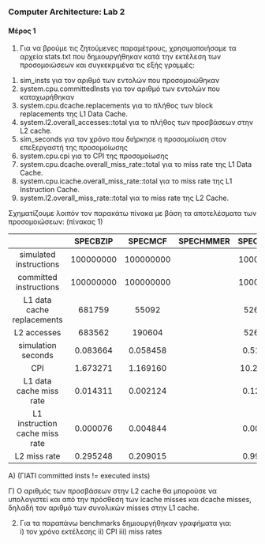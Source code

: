 ### Computer Architecture: Lab 2

#### Μέρος 1
1) Για να βρούμε τις ζητούμενες παραμέτρους, χρησιμοποιήσαμε τα αρχεία stats.txt που δημιουργήθηκαν κατά την εκτέλεση των προσομοιώσεων και συγκεκριμένα τις εξής γραμμές:
1. sim_insts για τον αριθμό των εντολών που προσομοιώθηκαν
2. system.cpu.committedInsts για τον αριθμό των εντολών που καταχωρήθηκαν
3. system.cpu.dcache.replacements για το πλήθος των block replacements της L1 Data Cache.
4. system.l2.overall_accesses::total για το πλήθος των προσβάσεων στην L2 cache.
5. sim_seconds για τον χρόνο που διήρκησε η προσομοίωση στον επεξεργαστή της προσομοίωσης
6. system.cpu.cpi για το CPI της προσομοίωσης
7. system.cpu.dcache.overall_miss_rate::total για το miss rate της L1 Data Cache.
8. system.cpu.icache.overall_miss_rate::total για το miss rate της L1 Instruction Cache.
9. system.l2.overall_miss_rate::total για το miss rate της L2 Cache.

Σχηματίζουμε λοιπόν τον παρακάτω πίνακα με βάση τα αποτελέσματα των προσομοιώσεων: (πίνακας 1)

| |SPECBZIP|SPECMCF|SPECHMMER|SPECSJENG|SPECLIBM|
|:-----------:|:---------:|:----------:|:----------:|:-----:|:-----:|
|simulated instructions|100000000|100000000|	|100000000|100000000|
|committed instructions|100000000|100000000|	|100000000|100000000|
|L1 data cache replacements|681759|55092|	|5262346|1486606|
|L2 accesses|683562|190604|	|5264008|1488197|
|simulation seconds|0.083664|0.058458|	|0.513833|0.174763|
|CPI|1.673271|1.169160|	|10.276660|3.495270|
|L1 data cache miss rate|0.014311|0.002124|	|0.121831|0.060971|
|L1 instruction cache miss rate|0.000076|0.004844|	|0.000015|0.000094|
|L2 miss rate|0.295248|0.209015|	|0.999978|0.999943|

Α) (ΓΙΑΤΙ committed insts != executed insts)

Γ) Ο αριθμός των προσβάσεων στην L2 cache θα μπορούσε να υπολογιστεί και από την πρόσθεση των icache misses και dcache misses, δηλαδή τον αριθμό των συνολικών misses στην L1 cache.

2) Για τα παραπάνω benchmarks δημιουργήθηκαν γραφήματα για:  
i) τον χρόνο εκτέλεσης
ii) CPI
iii) miss rates


